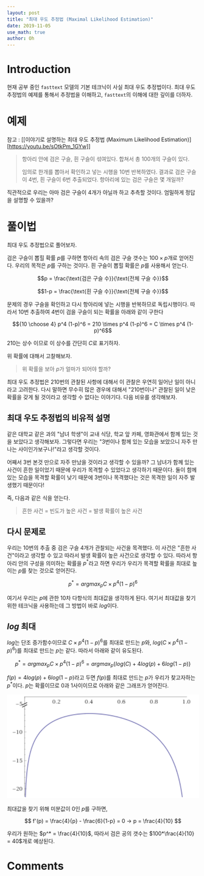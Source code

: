 ```yaml
---
layout: post
title: "최대 우도 추정법 (Maximal Likelihood Estimation)"
date: 2019-11-05
use_math: true
author: Oh
---
```



# Introduction

현재 공부 중인 `fasttext` 모델의 기본 테크닉이 사실 최대 우도 추정법이다.
최대 우도 추정법의 예제를 통해서 추정법을 이해하고, `fasttext`의 이해에 대한 깊이를 더하자.

# 예제

참고 : [[이야기로 설명하는 최대 우도 추정법 (Maximum Likelihood Estimation)][https://youtu.be/sOtkPm_1GYw]]

> 항아리 안에 검은 구슬, 흰 구슬이 섞여있다.
> 합쳐서 총 100개의 구슬이 있다.
>
> 임의로 한개를 뽑아서 확인하고 넣는 시행을 10번 반복하였다.
> 결과로 검은 구슬이 4번, 흰 구슬이 6번 추출되었다. 
> 항아리에 있는 검은 구슬은 몇 개일까?

직관적으로 우리는 아마 검은 구슬이 4개가 아닐까 하고 추측할 것이다.
엄밀하게 정답을 설명할 수 있을까?

# 풀이법 

최대 우도 추정법으로 풀어보자.

검은 구슬이 뽑힐 확률 $p$를 구하면 항아리 속의 검은 구슬 갯수는 $100 \times p$개로 얻어진다. 우리의 목적은 $p$를 구하는 것이다. 흰 구슬이 뽑힐 확률은 $p$를 사용해서 얻는다.

$$p = \frac{\text{검은 구슬 수}}{\text{전체 구슬 수}}$$

$$1-p = \frac{\text{흰 구슬 수}}{\text{전체 구슬 수}}$$

문제의 경우 구슬을 확인하고 다시 항아리에 넣는 시행을 반복하므로 독립시행이다.
따라서 10번 추출하여 4번이 검을 구슬이 되는 확률을 아래와 같이 구한다

$${10 \choose 4} p^4 (1-p)^6 = 210 \times p^4 (1-p)^6 = C \times p^4 (1-p)^6$$

210는 상수 이므로 이 상수를 간단히 $C$로 표기하자.

위 확률에 대해서 고찰해보자.

> 위 확률을 보아 $p$가 얼마가 되어야 할까?

최대 우도 추정법은 210번의 관찰된 사항에 대해서 이 관찰은 우연히 일어난 일이 아니라고 고려한다. 다시 말하면 무수히 많은 경우에 대해서 "210번이나" 관찰된 일이 낮은 확률을 갖게 될 것이라고 생각할 수 없다는 이야기다. 다음 비유를 생각해보자.

## 최대 우도 추정법의 비유적 설명

같은 대학교 같은 과의 "남녀 학생"이 교내 식당, 학교 앞 카페, 영화관에서 함께 있는 것을 보았다고 생각해보자. 그렇다면 우리는 "3번이나 함께 있는 모습을 보았으니 자주 만나는 사이인가보구나!"라고 생각할 것이다. 

어째서 3번 본것 만으로 자주 만났을 것이라고 생각할 수 있을까?
그 남녀가 함께 있는 사건이 흔한 일이었기 때문에 우리가 목격할 수 있었다고 생각하기 때문이다.
둘이 함께있는 모습을 목격할 확률이 낮기 때문에 3번이나 목격했다는 것은 목격한 일이 자주 발생했기 때문이다!

즉, 다음과 같은 식을 얻는다.

> 흔한 사건 = 빈도가 높은 사건 = 발생 확률이 높은 사건

## 다시 문제로

우리는 10번의 추출 중 검은 구슬 4개가 관찰되는 사건을 목격했다. 
이 사건은 "흔한 사건"이라고 생각할 수 있고 따라서 발생 확률이 높은 사건으로 생각할 수 있다.
따라서 항아리 안의 구성을 의미하는 확률을 $p^*$라고 하면 우리가 우리가 목격할 확률을 최대로 높이는 $p$를 찾는 것으로 얻어진다.

$$p^* = argmax_p C \times p^4(1-p)^6$$

여기서 우리는 $p$에 관한 10차 다항식의 최대값을 생각하게 된다.
여기서 최대값을 찾기위한 테크닉을 사용하는데 그 방법이 바로 $log$이다.

## $log$ 최대

$log$는 단조 증가함수이므로 $C \times p^4(1-p)^6$를 최대로 만드는 $p$와, 
$log(C \times p^4(1-p)^6)$를 최대로 만드는 $p$는 같다. 따라서 아래와 같이 유도된다.

$$ p^* = argmax_p C \times p^4(1-p)^6 = argmax_p \{log(C) + 4log(p) + 6log(1-p)\}$$

$f(p) = 4log(p) + 6log(1-p)$라고 두면 $f(p)$를 최대로 만드는 $p$가 우리가 찾고자하는 $p^*$이다. $p$는 확률이므로 0과 1사이이므로 아래와 같은 그래프가 얻어진다.

![log](img/log.png)

최대값을 찾기 위해 미분값이 0인 $p$를 구하면,

$$ f'(p) = \frac{4}{p} - \frac{6}{1-p} = 0 -> p = \frac{4}{10} $$

우리가 원하는 $p^* = \frac{4}{10}$, 따라서 검은 공의 갯수는 $100*\frac{4}{10} = 40$개로 예상된다. 

# Comments

